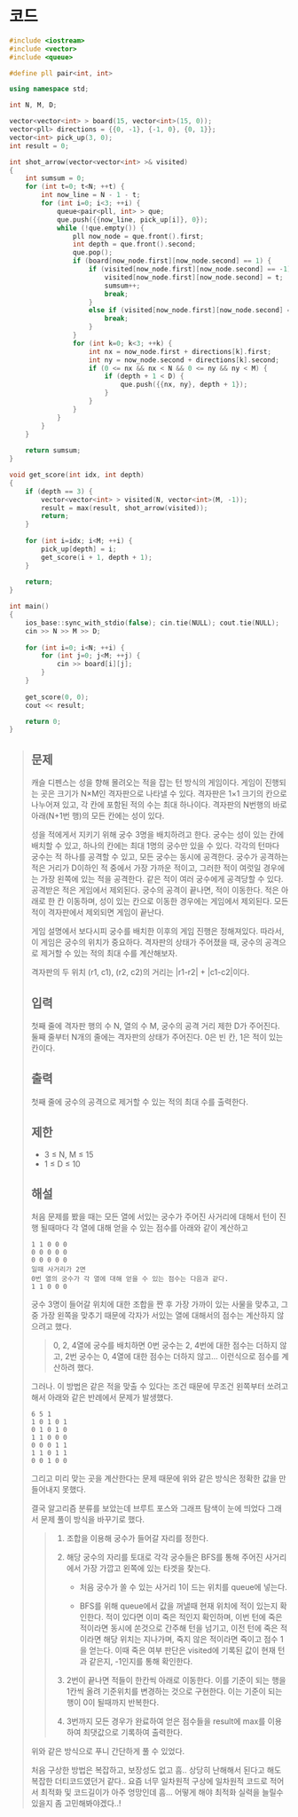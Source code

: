 # 코드

```c++
#include <iostream>
#include <vector>
#include <queue>

#define pll pair<int, int>

using namespace std;

int N, M, D;

vector<vector<int> > board(15, vector<int>(15, 0));
vector<pll> directions = {{0, -1}, {-1, 0}, {0, 1}};
vector<int> pick_up(3, 0);
int result = 0;

int shot_arrow(vector<vector<int> >& visited)
{
    int sumsum = 0;
    for (int t=0; t<N; ++t) {
        int now_line = N - 1 - t;
        for (int i=0; i<3; ++i) {
            queue<pair<pll, int> > que;
            que.push({{now_line, pick_up[i]}, 0});
            while (!que.empty()) {
                pll now_node = que.front().first;
                int depth = que.front().second;
                que.pop();
                if (board[now_node.first][now_node.second] == 1) {
                    if (visited[now_node.first][now_node.second] == -1) {
                        visited[now_node.first][now_node.second] = t;
                        sumsum++;
                        break;
                    }
                    else if (visited[now_node.first][now_node.second] == t) {
                        break;
                    }
                }
                for (int k=0; k<3; ++k) {
                    int nx = now_node.first + directions[k].first;
                    int ny = now_node.second + directions[k].second;
                    if (0 <= nx && nx < N && 0 <= ny && ny < M) {
                        if (depth + 1 < D) {
                            que.push({{nx, ny}, depth + 1});
                        }
                    }
                }
            }
        }
    }
    
    return sumsum;
}

void get_score(int idx, int depth)
{
    if (depth == 3) {
        vector<vector<int> > visited(N, vector<int>(M, -1));
        result = max(result, shot_arrow(visited));
        return;
    }
    
    for (int i=idx; i<M; ++i) {
        pick_up[depth] = i;
        get_score(i + 1, depth + 1);
    }
    
    return;
}

int main()
{
    ios_base::sync_with_stdio(false); cin.tie(NULL); cout.tie(NULL);
    cin >> N >> M >> D;
    
    for (int i=0; i<N; ++i) {
        for (int j=0; j<M; ++j) {
            cin >> board[i][j];
        }
    }
    
    get_score(0, 0);
    cout << result;

    return 0;
}

```

> ## 문제
>
> 캐슬 디펜스는 성을 향해 몰려오는 적을 잡는 턴 방식의 게임이다. 게임이 진행되는 곳은 크기가 N×M인 격자판으로 나타낼 수 있다. 격자판은 1×1 크기의 칸으로 나누어져 있고, 각 칸에 포함된 적의 수는 최대 하나이다. 격자판의 N번행의 바로 아래(N+1번 행)의 모든 칸에는 성이 있다.
>
> 성을 적에게서 지키기 위해 궁수 3명을 배치하려고 한다. 궁수는 성이 있는 칸에 배치할 수 있고, 하나의 칸에는 최대 1명의 궁수만 있을 수 있다. 각각의 턴마다 궁수는 적 하나를 공격할 수 있고, 모든 궁수는 동시에 공격한다. 궁수가 공격하는 적은 거리가 D이하인 적 중에서 가장 가까운 적이고, 그러한 적이 여럿일 경우에는 가장 왼쪽에 있는 적을 공격한다. 같은 적이 여러 궁수에게 공격당할 수 있다. 공격받은 적은 게임에서 제외된다. 궁수의 공격이 끝나면, 적이 이동한다. 적은 아래로 한 칸 이동하며, 성이 있는 칸으로 이동한 경우에는 게임에서 제외된다. 모든 적이 격자판에서 제외되면 게임이 끝난다. 
>
> 게임 설명에서 보다시피 궁수를 배치한 이후의 게임 진행은 정해져있다. 따라서, 이 게임은 궁수의 위치가 중요하다. 격자판의 상태가 주어졌을 때, 궁수의 공격으로 제거할 수 있는 적의 최대 수를 계산해보자.
>
> 격자판의 두 위치 (r1, c1), (r2, c2)의 거리는 |r1-r2| + |c1-c2|이다.
>
> ## 입력
>
> 첫째 줄에 격자판 행의 수 N, 열의 수 M, 궁수의 공격 거리 제한 D가 주어진다. 둘째 줄부터 N개의 줄에는 격자판의 상태가 주어진다. 0은 빈 칸, 1은 적이 있는 칸이다.
>
> ## 출력
>
> 첫째 줄에 궁수의 공격으로 제거할 수 있는 적의 최대 수를 출력한다.
>
> ## 제한
>
> - 3 ≤ N, M ≤ 15
> - 1 ≤ D ≤ 10
>
> ## 해설
>
> 처음 문제를 봤을 때는 모든 열에 서있는 궁수가 주어진 사거리에 대해서 턴이 진행 될때마다 각 열에 대해 얻을 수 있는 점수를 아래와 같이 계산하고
>
> ```
> 1 1 0 0 0
> 0 0 0 0 0
> 0 0 0 0 0
> 일때 사거리가 2면
> 0번 열의 궁수가 각 열에 대해 얻을 수 있는 점수는 다음과 같다.
> 1 1 0 0 0
> ```
>
> 궁수 3명이 들어갈 위치에 대한 조합을 짠 후 가장 가까이 있는 사물을 맞추고, 그 중 가장 왼쪽을 맞추기 때문에 각자가 서있는 열에 대해서의 점수는 계산하지 않으려고 했다.
>
> > 0, 2, 4열에 궁수를 배치하면 0번 궁수는 2, 4번에 대한 점수는 더하지 않고, 2번 궁수는 0, 4열에 대한 점수는 더하지 않고... 이런식으로 점수를 계산하려 했다.
>
> 그러나. 이 방법은 같은 적을 맞출 수 있다는 조건 때문에 무조건 왼쪽부터 쏘려고 해서 아래와 같은 반례에서 문제가 발생했다.
>
> ```
> 6 5 1
> 1 0 1 0 1
> 0 1 0 1 0
> 1 1 0 0 0
> 0 0 0 1 1
> 1 1 0 1 1
> 0 0 1 0 0
> ```
>
> 그리고 미리 맞는 곳을 계산한다는 문제 때문에 위와 같은 방식은 정확한 값을 만들어내지 못했다.
>
> 결국 알고리즘 분류를 보았는데 브루트 포스와 그래프 탐색이 눈에 띄었다 그래서 문제 풀이 방식을 바꾸기로 했다.
>
> > 1. 조합을 이용해 궁수가 들어갈 자리를 정한다.
> >
> > 2. 해당 궁수의 자리를 토대로 각각 궁수들은 BFS를 통해 주어진 사거리에서 가장 가깝고 왼쪽에 있는 타겟을 찾는다.
> >
> >    - 처음 궁수가 쏠 수 있는 사거리 1이 드는 위치를 queue에 넣는다.
> >
> >    - BFS를 위해 queue에서 값을 꺼낼때 현재 위치에 적이 있는지 확인한다. 적이 있다면 이미 죽은 적인지 확인하며, 이번 턴에 죽은 적이라면 동시에 쏜것으로 간주해 턴을 넘기고, 이전 턴에 죽은 적이라면 해당 위치는 지나가며, 죽지 않은 적이라면 죽이고 점수 1을 얻는다. 이때 죽은 여부 판단은 visited에 기록된 값이 현재 턴과 같은지, -1인지를 통해 확인한다.
> >
> > 3. 2번이 끝나면 적들이 한칸씩 아래로 이동한다. 이를 기준이 되는 행을 1칸씩 올려 기준위치를 변경하는 것으로 구현한다. 이는 기준이 되는 행이 0이 될때까지 반복한다.
> >
> > 4. 3번까지 모든 경우가 완료하여 얻은 점수들을 result에 max를 이용하여 최댓값으로 기록하여 출력한다.
>
> 위와 같은 방식으로 푸니 간단하게 풀 수 있었다.
>
> 처음 구상한 방법은 복잡하고, 보장성도 없고 흠.. 상당히 난해해서 된다고 해도 복잡한 더티코드였던거 같다.. 요즘 너무 일차원적 구상에 일차원적 코드로 적어서 최적화 및 코드길이가 아주 엉망인데 흠... 어떻게 해야 최적화 실력을 늘릴수 있을지 좀 고민해봐야겠다..!

